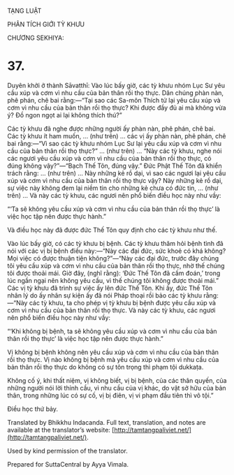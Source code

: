  

TẠNG LUẬT

PHÂN TÍCH GIỚI TỲ KHƯU

CHƯƠNG SEKHIYA:

# 37.

Duyên khởi ở thành Sāvatthī: Vào lúc bấy giờ, các tỳ khưu nhóm Lục Sư yêu cầu xúp và cơm vì nhu cầu của bản thân rồi thọ thực. Dân chúng phàn nàn, phê phán, chê bai rằng:—“Tại sao các Sa-môn Thích tử lại yêu cầu xúp và cơm vì nhu cầu của bản thân rồi thọ thực? Khi được đầy đủ ai mà không vừa ý? Đồ ngon ngọt ai lại không thích thú?”

Các tỳ khưu đã nghe được những người ấy phàn nàn, phê phán, chê bai. Các tỳ khưu ít ham muốn, … (như trên) … các vị ấy phàn nàn, phê phán, chê bai rằng:—“Vì sao các tỳ khưu nhóm Lục Sư lại yêu cầu xúp và cơm vì nhu cầu của bản thân rồi thọ thực?” … (như trên) … “Này các tỳ khưu, nghe nói các ngươi yêu cầu xúp và cơm vì nhu cầu của bản thân rồi thọ thực, có đúng không vậy?”—“Bạch Thế Tôn, đúng vậy.” Đức Phật Thế Tôn đã khiển trách rằng: … (như trên) … Này những kẻ rồ dại, vì sao các ngươi lại yêu cầu xúp và cơm vì nhu cầu của bản thân rồi thọ thực vậy? Này những kẻ rồ dại, sự việc này không đem lại niềm tin cho những kẻ chưa có đức tin, … (như trên) … Và này các tỳ khưu, các ngươi nên phổ biến điều học này như vầy:

“‘Ta sẽ không yêu cầu xúp và cơm vì nhu cầu của bản thân rồi thọ thực’ là việc học tập nên được thực hành.”

Và điều học này đã được đức Thế Tôn quy định cho các tỳ khưu như thế.

Vào lúc bấy giờ, có các tỳ khưu bị bệnh. Các tỳ khưu thăm hỏi bệnh tình đã nói với các vị bị bệnh điều này:—“Này các đại đức, sức khoẻ có khá không? Mọi việc có được thuận tiện không?”—“Này các đại đức, trước đây chúng tôi yêu cầu xúp và cơm vì nhu cầu của bản thân rồi thọ thực, nhờ thế chúng tôi được thoải mái. Giờ đây, (nghĩ rằng): ‘Đức Thế Tôn đã cấm đoán,’ trong lúc ngần ngại nên không yêu cầu, vì thế chúng tôi không được thoải mái.” Các vị tỳ khưu đã trình sự việc ấy lên đức Thế Tôn. Khi ấy, đức Thế Tôn nhân lý do ấy nhân sự kiện ấy đã nói Pháp thoại rồi bảo các tỳ khưu rằng:—“Này các tỳ khưu, ta cho phép vị tỳ khưu bị bệnh được yêu cầu xúp và cơm vì nhu cầu của bản thân rồi thọ thực. Và này các tỳ khưu, các ngươi nên phổ biến điều học này như vầy:

“‘Khi không bị bệnh, ta sẽ không yêu cầu xúp và cơm vì nhu cầu của bản thân rồi thọ thực’ là việc học tập nên được thực hành.”

Vị không bị bệnh không nên yêu cầu xúp và cơm vì nhu cầu của bản thân rồi thọ thực. Vị nào không bị bệnh mà yêu cầu xúp và cơm vì nhu cầu của bản thân rồi thọ thực do không có sự tôn trọng thì phạm tội dukkaṭa.

Không cố ý, khi thất niệm, vị không biết, vị bị bệnh, của các thân quyến, của những người nói lời thỉnh cầu, vì nhu cầu của vị khác, do vật sở hữu của bản thân, trong những lúc có sự cố, vị bị điên, vị vi phạm đầu tiên thì vô tội.”

Điều học thứ bảy.

Translated by Bhikkhu Indacanda. Full text, translation, and notes are available at the translator’s website: [http://tamtangpaliviet.net/](http://tamtangpaliviet.net/).

Used by kind permission of the translator.

Prepared for SuttaCentral by Ayya Vimala.